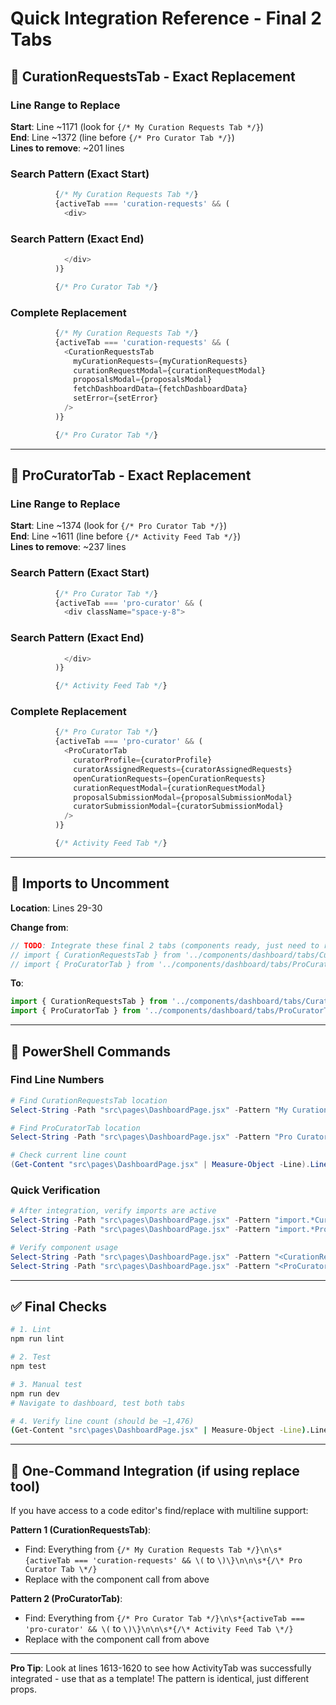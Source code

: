 # Quick Integration Reference - Final 2 Tabs

## 🎯 CurationRequestsTab - Exact Replacement

### Line Range to Replace
**Start**: Line ~1171 (look for `{/* My Curation Requests Tab */}`)  
**End**: Line ~1372 (line before `{/* Pro Curator Tab */}`)  
**Lines to remove**: ~201 lines

### Search Pattern (Exact Start)
```javascript
          {/* My Curation Requests Tab */}
          {activeTab === 'curation-requests' && (
            <div>
```

### Search Pattern (Exact End)
```javascript
            </div>
          )}

          {/* Pro Curator Tab */}
```

### Complete Replacement
```javascript
          {/* My Curation Requests Tab */}
          {activeTab === 'curation-requests' && (
            <CurationRequestsTab
              myCurationRequests={myCurationRequests}
              curationRequestModal={curationRequestModal}
              proposalsModal={proposalsModal}
              fetchDashboardData={fetchDashboardData}
              setError={setError}
            />
          )}

          {/* Pro Curator Tab */}
```

---

## 🎯 ProCuratorTab - Exact Replacement

### Line Range to Replace
**Start**: Line ~1374 (look for `{/* Pro Curator Tab */}`)  
**End**: Line ~1611 (line before `{/* Activity Feed Tab */}`)  
**Lines to remove**: ~237 lines

### Search Pattern (Exact Start)
```javascript
          {/* Pro Curator Tab */}
          {activeTab === 'pro-curator' && (
            <div className="space-y-8">
```

### Search Pattern (Exact End)
```javascript
            </div>
          )}

          {/* Activity Feed Tab */}
```

### Complete Replacement
```javascript
          {/* Pro Curator Tab */}
          {activeTab === 'pro-curator' && (
            <ProCuratorTab
              curatorProfile={curatorProfile}
              curatorAssignedRequests={curatorAssignedRequests}
              openCurationRequests={openCurationRequests}
              curationRequestModal={curationRequestModal}
              proposalSubmissionModal={proposalSubmissionModal}
              curatorSubmissionModal={curatorSubmissionModal}
            />
          )}

          {/* Activity Feed Tab */}
```

---

## 📝 Imports to Uncomment

**Location**: Lines 29-30

**Change from**:
```javascript
// TODO: Integrate these final 2 tabs (components ready, just need to replace inline JSX)
// import { CurationRequestsTab } from '../components/dashboard/tabs/CurationRequestsTab'
// import { ProCuratorTab } from '../components/dashboard/tabs/ProCuratorTab'
```

**To**:
```javascript
import { CurationRequestsTab } from '../components/dashboard/tabs/CurationRequestsTab'
import { ProCuratorTab } from '../components/dashboard/tabs/ProCuratorTab'
```

---

## 🔧 PowerShell Commands

### Find Line Numbers
```powershell
# Find CurationRequestsTab location
Select-String -Path "src\pages\DashboardPage.jsx" -Pattern "My Curation Requests Tab" | Select-Object LineNumber

# Find ProCuratorTab location  
Select-String -Path "src\pages\DashboardPage.jsx" -Pattern "Pro Curator Tab" | Select-Object LineNumber

# Check current line count
(Get-Content "src\pages\DashboardPage.jsx" | Measure-Object -Line).Lines
```

### Quick Verification
```powershell
# After integration, verify imports are active
Select-String -Path "src\pages\DashboardPage.jsx" -Pattern "import.*CurationRequestsTab"
Select-String -Path "src\pages\DashboardPage.jsx" -Pattern "import.*ProCuratorTab"

# Verify component usage
Select-String -Path "src\pages\DashboardPage.jsx" -Pattern "<CurationRequestsTab"
Select-String -Path "src\pages\DashboardPage.jsx" -Pattern "<ProCuratorTab"
```

---

## ✅ Final Checks

```bash
# 1. Lint
npm run lint

# 2. Test
npm test

# 3. Manual test
npm run dev
# Navigate to dashboard, test both tabs

# 4. Verify line count (should be ~1,476)
(Get-Content "src\pages\DashboardPage.jsx" | Measure-Object -Line).Lines
```

---

## 🎯 One-Command Integration (if using replace tool)

If you have access to a code editor's find/replace with multiline support:

**Pattern 1 (CurationRequestsTab)**:
- Find: Everything from `{/* My Curation Requests Tab */}\n\s*{activeTab === 'curation-requests' && \(` to `\)\}\n\n\s*{/\* Pro Curator Tab \*/}`
- Replace with the component call from above

**Pattern 2 (ProCuratorTab)**:
- Find: Everything from `{/* Pro Curator Tab */}\n\s*{activeTab === 'pro-curator' && \(` to `\)\}\n\n\s*{/\* Activity Feed Tab \*/}`
- Replace with the component call from above

---

**Pro Tip**: Look at lines 1613-1620 to see how ActivityTab was successfully integrated - use that as a template! The pattern is identical, just different props.
